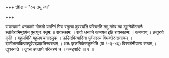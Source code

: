 +++
title = "०२ तमु त्वा"

+++

रायस्कामो धनकामो गोतमो यमग्निं गिरा स्तुत्या दुवस्यति परिचरति तमु तमेव त्वां द्युम्नैर्दोतमानैः स्तोत्रैराभिमुख्येन पुनःपुनः स्तुमः ॥ रायस्कामः । रायो धनानि कामयत इति रायस्कामः । कर्मण्यण् । तत्पुरुषे कृति । बहुलमिति बहुलवचनादलुक् । ऊडिदमित्यादिना पूर्वपदस्य विभक्तेरुदात्तत्वम् । दासीभारादित्वात्पूर्वपदप्रकृतिस्वरत्वम् । अतः कृकमिकंसकुम्भेति (पा ८-३-४६) विसर्जनीयस्य सत्वम् । द्युवस्यति । दुवस उपतापे परिचरणे च । कण्ड्वादिः ॥ २ ॥